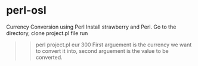 # perl-osl
Currency Conversion using Perl
Install strawberry and Perl.
Go to the directory, clone project.pl file
run
>> perl project.pl eur 300
First arguement is the currency we want to convert it into, second arguement is the value to be converted.
